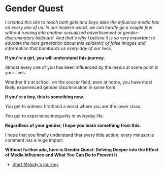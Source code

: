 
# Gender Quest

*I created this site to teach both girls and boys alike the influence media has on every one of us.
In our modern world, we can hardly go a couple feet without running into another sexualized
advertisement or gender-discriminatory billboard. And that's why I believe it is so very important
to educate the next generation about this epidemic of false images and information that bombards
us every day of our lives.*

**If you're a girl, you will understand this journey.**

Almost every one of you has been influenced by the media at some point in your lives.

Whether it's at school, on the soccer field, even at home, you have most likely experienced gender
discrimination in some form.

**If you're a boy, this is something new.**

You get to witness firsthand a world where you are the lower class.

You get to experience inequality in everyday life.

**Regardless of your gender, I hope you learn something from this.**

I hope that you finally understand that every little action, every minuscule comment has a huge
impact.

**Without further ado, here is Gender Quest: Delving Deeper into the Effect of
Media Influence and What You Can Do to Prevent It**

* [Start Melody's journey](/node/barbie)